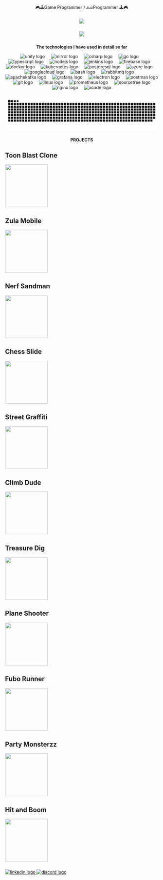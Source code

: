 <p align="center">🎮🕹️Game Programmer / 🔙🔚Programmer 🕹️🎮</p>

###

<div align="center">
  <img height="200" src="https://camo.githubusercontent.com/69057455ad4e021d5badfd8ba3962b4b6c6337e1c652badd9e9bc7ea33298ef4/68747470733a2f2f737465616d75736572696d616765732d612e616b616d616968642e6e65742f7567632f3935343130313133353135363536353432362f323144393834314638453033454433304439314137373230333838453145384433413436344643302f"  />
</div>

###

<div align="center">
  <img src="https://profile-counter.glitch.me/emredarak/count.svg?"  />
</div>

###

<p align="center"><b>The technologies I have used in detail so far</b></p>

<div align="center">
  <img src="https://cdn.jsdelivr.net/gh/devicons/devicon/icons/unity/unity-original.svg" height="40" alt="unity logo"  />
  <img width="12" />
  <img src="https://mirror-networking.gitbook.io/~gitbook/image?url=https%3A%2F%2F462154250-files.gitbook.io%2F~%2Ffiles%2Fv0%2Fb%2Fgitbook-x-prod.appspot.com%2Fo%2Fspaces%252F-MGmQrf2z6FL0ZpExPAn%252Ficon%252FuYXNytW3XjqtShGwIAiR%252Fmirror_icon_512x512_M.png%3Falt%3Dmedia%26token%3Dbdcc304f-571e-42e1-b5af-6707cd5ee32d&width=32&dpr=1&quality=100&sign=bcd0e24f5bf00db6228a09c1f153f894a420183d148235c9131d01fd3e90d2ff" height="40" alt="mirror logo"  />
  <img width="12" />
  <img src="https://cdn.jsdelivr.net/gh/devicons/devicon/icons/csharp/csharp-original.svg" height="40" alt="csharp logo"  />
  <img width="12" />
  <img src="https://cdn.jsdelivr.net/gh/devicons/devicon/icons/go/go-original.svg" height="40" alt="go logo"  />
  <img width="12" />
  <img src="https://cdn.jsdelivr.net/gh/devicons/devicon/icons/typescript/typescript-original.svg" height="40" alt="typescript logo"  />
  <img width="12" />
  <img src="https://cdn.jsdelivr.net/gh/devicons/devicon/icons/nodejs/nodejs-original.svg" height="40" alt="nodejs logo"  />
  <img width="12" />
  <img src="https://skillicons.dev/icons?i=jenkins" height="40" alt="jenkins logo"  />
  <img width="12" />
  <img src="https://skillicons.dev/icons?i=firebase" height="40" alt="firebase logo"  />
  <img width="12" />
  <img src="https://cdn.jsdelivr.net/gh/devicons/devicon/icons/docker/docker-original.svg" height="40" alt="docker logo"  />
  <img width="12" />
  <img src="https://cdn.jsdelivr.net/gh/devicons/devicon/icons/kubernetes/kubernetes-plain.svg" height="40" alt="kubernetes logo"  />
  <img width="12" />
  <img src="https://cdn.simpleicons.org/postgresql/4169E1" height="40" alt="postgresql logo"  />
  <img width="12" />
  <img src="https://cdn.jsdelivr.net/gh/devicons/devicon/icons/azure/azure-original.svg" height="40" alt="azure logo"  />
  <img width="12" />
  <img src="https://cdn.jsdelivr.net/gh/devicons/devicon/icons/googlecloud/googlecloud-original.svg" height="40" alt="googlecloud logo"  />
  <img width="12" />
  <img src="https://cdn.simpleicons.org/gnubash/4EAA25" height="40" alt="bash logo"  />
  <img width="12" />
  <img src="https://cdn.simpleicons.org/rabbitmq/FF6600" height="40" alt="rabbitmq logo"  />
  <img width="12" />
  <img src="https://cdn.simpleicons.org/apachekafka/231F20" height="40" alt="apachekafka logo"  />
  <img width="12" />
  <img src="https://cdn.simpleicons.org/grafana/F46800" height="40" alt="grafana logo"  />
  <img width="12" />
  <img src="https://cdn.simpleicons.org/electron/47848F" height="40" alt="electron logo"  />
  <img width="12" />
  <img src="https://cdn.simpleicons.org/postman/FF6C37" height="40" alt="postman logo"  />
  <img width="12" />
  <img src="https://cdn.simpleicons.org/git/F05032" height="40" alt="git logo"  />
  <img width="12" />
  <img src="https://cdn.simpleicons.org/linux/FCC624" height="40" alt="linux logo"  />
  <img width="12" />
  <img src="https://cdn.simpleicons.org/prometheus/E6522C" height="40" alt="prometheus logo"  />
  <img width="12" />
  <img src="https://cdn.simpleicons.org/sourcetree/0052CC" height="40" alt="sourcetree logo"  />
  <img width="12" />
  <img src="https://cdn.jsdelivr.net/gh/devicons/devicon/icons/nginx/nginx-original.svg" height="40" alt="nginx logo"  />
  <img width="12" />
  <img src="https://cdn.jsdelivr.net/gh/devicons/devicon/icons/xcode/xcode-original.svg" height="40" alt="xcode logo"  />
</div>

###

<img align="center" src="https://raw.githubusercontent.com/emredarak/emredarak/output/snake.svg" alt="Snake animation" />

###

<p align="center"><b>PROJECTS</b></p>

###

## Toon Blast Clone

<a href="https://youtu.be/ObIRCUSYnzY">
  <img src="https://github.com/emredarak/portfolio/raw/main/toonblast.png" width="140" height="140">
</a>

###

## Zula Mobile

  <a href="https://www.youtube.com/watch?v=e2bWu6IFezo" target="_blank">
  <img src="https://github.com/emredarak/portfolio/raw/main/zulamobile.png" width="140" height="140"></>
</a>

### 

## Nerf Sandman

  <a href="https://youtu.be/QSu2R6nEmKM" target="_blank">
  <img src="https://github.com/emredarak/portfolio/raw/main/nerfsandman.png"  width="140" height="140"></>
</a>

###

 ## Chess Slide
 
  <a href="https://youtu.be/uiSxMycJnpg" target="_blank">
  <img src="https://github.com/emredarak/portfolio/raw/main/chess.png"  width="140" height="140"></>
</a>

###

 ## Street Graffiti
 
  <a href="https://youtu.be/CsnPM58HAgw" target="_blank">
  <img src="https://github.com/emredarak/portfolio/raw/main/graffiti.png"  width="140" height="140"></>
</a>

###

## Climb Dude

  <a href="https://youtu.be/mc3iwm3aEoc" target="_blank">
  <img src="https://github.com/emredarak/portfolio/raw/main/climb.png"  width="140" height="140"></>
</a>

###

## Treasure Dig

  <a href="https://youtube.com/shorts/2zSk0tWJG9A?feature=share" target="_blank">
  <img src="https://github.com/emredarak/portfolio/raw/main/treasure.png"  width="140" height="140"></>
</a>

###

## Plane Shooter

 <a href="https://youtu.be/sXh6Y7B8uUc" target="_blank">
  <img src="https://github.com/emredarak/portfolio/raw/main/planeshooter.png"  width="140" height="140"></>
</a> 

###

## Fubo Runner

  <a href="https://www.youtube.com/watch?v=X0u331-OZpU" target="_blank">
  <img src="https://github.com/emredarak/portfolio/raw/main/fubo-runner-icon.png"  width="140" height="140"></>
</a>

###

## Party Monsterzz

  <a href="https://www.youtube.com/watch?v=hzOuM7U6cU4" target="_blank">
  <img src="https://github.com/emredarak/portfolio/raw/main/party-monsterzz.jpg" width="140" height="140"></>
</a>

###

## Hit and Boom

<a href="https://www.youtube.com/watch?v=bRMB-WTsi8E&t=9s" target="_blank">
  <img src="https://github.com/emredarak/portfolio/raw/main/hit-and-boom.png"  width="140" height="140"></>
</a>

###

<div align="left">
  <a href="https://www.linkedin.com/in/emre-darak/" target="_blank">
    <img src="https://raw.githubusercontent.com/maurodesouza/profile-readme-generator/master/src/assets/icons/social/linkedin/default.svg" width="52" height="40" alt="linkedin logo"  />
  </a>
  <a href="emredarak" target="_blank">
    <img src="https://raw.githubusercontent.com/maurodesouza/profile-readme-generator/master/src/assets/icons/social/discord/default.svg" width="52" height="40" alt="discord logo"  />
  </a>
</div>

###
